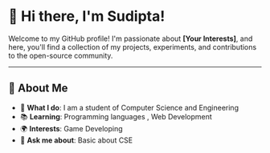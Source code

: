 # 👋 Hi there, I'm Sudipta!

Welcome to my GitHub profile! I'm passionate about **[Your Interests]**, and here, you'll find a collection of my projects, experiments, and contributions to the open-source community.

---

## 🚀 About Me

- 🌟 **What I do**: I am a student of Computer Science and Engineering
- 📚 **Learning**: Programming languages , Web Development 
- 🌍 **Interests**: Game Developing
- 💬 **Ask me about**: Basic about CSE



<!---
Sudipta108/Sudipta108 is a ✨ special ✨ repository because its `README.md` (this file) appears on your GitHub profile.
You can click the Preview link to take a look at your changes.
--->
